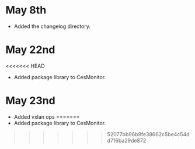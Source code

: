 # May 8th

* Added the changelog directory.

# May 22nd

<<<<<<< HEAD
* Added package library to CesMonitor.

# May 23nd

*  Added vxlan ops
=======
* Added package library to CesMonitor.
>>>>>>> 52077bb96b9fe38662c5be4c54dd716ba29de872
